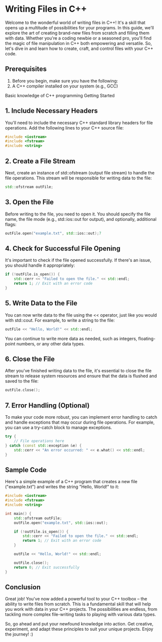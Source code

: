 # Writing Files in C++

Welcome to the wonderful world of writing files in C++! It's a skill that opens up a multitude of possibilities for your programs. In this guide, we'll explore the art of creating brand-new files from scratch and filling them with data. Whether you're a coding newbie or a seasoned pro, you'll find the magic of file manipulation in C++ both empowering and versatile. So, let's dive in and learn how to create, craft, and control files with your C++ code.

## Prerequisites
1. Before you begin, make sure you have the following:
2. A C++ compiler installed on your system (e.g., GCC)

Basic knowledge of C++ programming
Getting Started

## 1. Include Necessary Headers
You'll need to include the necessary C++ standard library headers for file operations. Add the following lines to your C++ source file:

```cpp
#include <iostream>
#include <fstream>
#include <string>
```
## 2. Create a File Stream
Next, create an instance of std::ofstream (output file stream) to handle the file operations. This stream will be responsible for writing data to the file:

```cpp
std::ofstream outFile;
```

## 3. Open the File
Before writing to the file, you need to open it. You should specify the file name, the file mode (e.g., std::ios::out for output), and optionally, additional flags:

```cpp
outFile.open("example.txt", std::ios::out);7
```

## 4. Check for Successful File Opening
It's important to check if the file opened successfully. If there's an issue, you should handle it appropriately:

```cpp
if (!outFile.is_open()) {
    std::cerr << "Failed to open the file." << std::endl;
    return 1; // Exit with an error code
}
```

## 5. Write Data to the File
You can now write data to the file using the << operator, just like you would with std::cout. For example, to write a string to the file:

```cpp
outFile << "Hello, World!" << std::endl;
```   
You can continue to write more data as needed, such as integers, floating-point numbers, or any other data types.

## 6. Close the File
After you've finished writing data to the file, it's essential to close the file stream to release system resources and ensure that the data is flushed and saved to the file:

```cpp
outFile.close();
```
## 7. Error Handling (Optional)
To make your code more robust, you can implement error handling to catch and handle exceptions that may occur during file operations. For example, you can use a try-catch block to manage exceptions.

```cpp
try {
    // File operations here
} catch (const std::exception &e) {
    std::cerr << "An error occurred: " << e.what() << std::endl;
}
```
    
## Sample Code
Here's a simple example of a C++ program that creates a new file ("example.txt") and writes the string "Hello, World!" to it:

```cpp
#include <iostream>
#include <fstream>
#include <string>

int main() {
    std::ofstream outFile;
    outFile.open("example.txt", std::ios::out);

    if (!outFile.is_open()) {
        std::cerr << "Failed to open the file." << std::endl;
        return 1; // Exit with an error code
    }

    outFile << "Hello, World!" << std::endl;

    outFile.close();
    return 0; // Exit successfully
}
```
    
## Conclusion
Great job! You've now added a powerful tool to your C++ toolbox – the ability to write files from scratch. This is a fundamental skill that will help you work with data in your C++ projects. The possibilities are endless, from tackling more complex file-writing tasks to playing with various data types.

So, go ahead and put your newfound knowledge into action. Get creative, experiment, and adapt these principles to suit your unique projects. Enjoy the journey! :)
